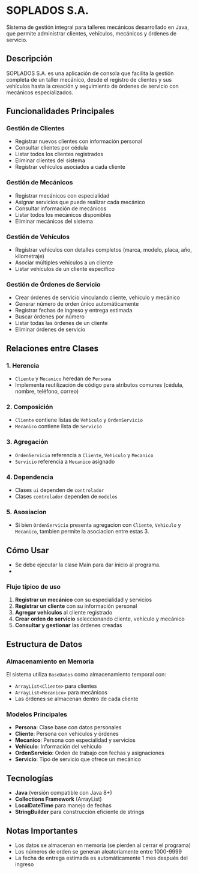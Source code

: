 # SOPLADOS S.A.

Sistema de gestión integral para talleres mecánicos desarrollado en Java, que permite administrar clientes, vehículos, mecánicos y órdenes de servicio.

## Descripción

SOPLADOS S.A. es una aplicación de consola que facilita la gestión completa de un taller mecánico, desde el registro de clientes y sus vehículos hasta la creación y seguimiento de órdenes de servicio con mecánicos especializados.

## Funcionalidades Principales

### Gestión de Clientes
- Registrar nuevos clientes con información personal
- Consultar clientes por cédula
- Listar todos los clientes registrados
- Eliminar clientes del sistema
- Registrar vehículos asociados a cada cliente

### Gestión de Mecánicos
- Registrar mecánicos con especialidad
- Asignar servicios que puede realizar cada mecánico
- Consultar información de mecánicos
- Listar todos los mecánicos disponibles
- Eliminar mecánicos del sistema

### Gestión de Vehículos
- Registrar vehículos con detalles completos (marca, modelo, placa, año, kilometraje)
- Asociar múltiples vehículos a un cliente
- Listar vehículos de un cliente específico

### Gestión de Órdenes de Servicio
- Crear órdenes de servicio vinculando cliente, vehículo y mecánico
- Generar número de orden único automáticamente
- Registrar fechas de ingreso y entrega estimada
- Buscar órdenes por número
- Listar todas las órdenes de un cliente
- Eliminar órdenes de servicio

## Relaciones entre Clases

### 1. **Herencia**
- `Cliente` y `Mecanico` heredan de `Persona`
- Implementa reutilización de código para atributos comunes (cédula, nombre, teléfono, correo)

### 2. **Composición**
- `Cliente` contiene listas de `Vehiculo` y `OrdenServicio`
- `Mecanico` contiene lista de `Servicio`

### 3. **Agregación**
- `OrdenServicio` referencia a `Cliente`, `Vehiculo` y `Mecanico`
- `Servicio` referencia a `Mecanico` asignado

### 4. **Dependencia**
- Clases `ui` dependen de `controlador`
- Clases `controlador` dependen de `modelos`

### 5. **Asosiacion**
- Si bien `OrdenServicio` presenta agregacion con `Cliente`, `Vehiculo` y `Mecanico`, tambien permite la asociacion entre estas 3. 

##  Cómo Usar
- Se debe ejecutar la clase Main para dar inicio al programa.
- 
### Flujo típico de uso
1. **Registrar un mecánico** con su especialidad y servicios
2. **Registrar un cliente** con su información personal
3. **Agregar vehículos** al cliente registrado
4. **Crear orden de servicio** seleccionando cliente, vehículo y mecánico
5. **Consultar y gestionar** las órdenes creadas

## Estructura de Datos

### Almacenamiento en Memoria
El sistema utiliza `BaseDatos` como almacenamiento temporal con:
- `ArrayList<Cliente>` para clientes
- `ArrayList<Mecanico>` para mecánicos
- Las órdenes se almacenan dentro de cada cliente

### Modelos Principales
- **Persona**: Clase base con datos personales
- **Cliente**: Persona con vehículos y órdenes
- **Mecanico**: Persona con especialidad y servicios
- **Vehiculo**: Información del vehículo
- **OrdenServicio**: Orden de trabajo con fechas y asignaciones
- **Servicio**: Tipo de servicio que ofrece un mecánico

## Tecnologías

- **Java** (versión compatible con Java 8+)
- **Collections Framework** (ArrayList)
- **LocalDateTime** para manejo de fechas
- **StringBuilder** para construcción eficiente de strings

## Notas Importantes

- Los datos se almacenan en memoria (se pierden al cerrar el programa)
- Los números de orden se generan aleatoriamente entre 1000-9999
- La fecha de entrega estimada es automáticamente 1 mes después del ingreso

